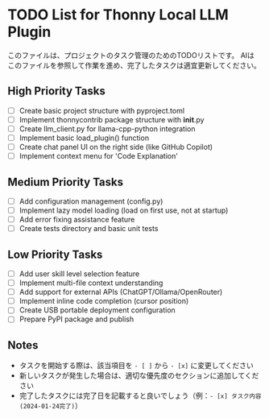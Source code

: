 # TODO List for Thonny Local LLM Plugin

このファイルは、プロジェクトのタスク管理のためのTODOリストです。
AIはこのファイルを参照して作業を進め、完了したタスクは適宜更新してください。

## High Priority Tasks

- [ ] Create basic project structure with pyproject.toml
- [ ] Implement thonnycontrib package structure with __init__.py
- [ ] Create llm_client.py for llama-cpp-python integration
- [ ] Implement basic load_plugin() function
- [ ] Create chat panel UI on the right side (like GitHub Copilot)
- [ ] Implement context menu for 'Code Explanation'

## Medium Priority Tasks

- [ ] Add configuration management (config.py)
- [ ] Implement lazy model loading (load on first use, not at startup)
- [ ] Add error fixing assistance feature
- [ ] Create tests directory and basic unit tests

## Low Priority Tasks

- [ ] Add user skill level selection feature
- [ ] Implement multi-file context understanding
- [ ] Add support for external APIs (ChatGPT/Ollama/OpenRouter)
- [ ] Implement inline code completion (cursor position)
- [ ] Create USB portable deployment configuration
- [ ] Prepare PyPI package and publish

## Notes

- タスクを開始する際は、該当項目を `- [ ]` から `- [x]` に変更してください
- 新しいタスクが発生した場合は、適切な優先度のセクションに追加してください
- 完了したタスクには完了日を記載すると良いでしょう（例：`- [x] タスク内容 (2024-01-24完了)`）